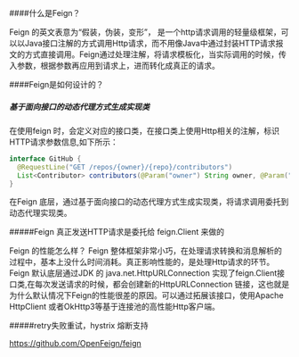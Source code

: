 ####什么是Feign？[](https://blog.csdn.net/weixin_33754065/article/details/91454760)

Feign 的英文表意为“假装，伪装，变形”， 是一个http请求调用的轻量级框架，可以以Java接口注解的方式调用Http请求，而不用像Java中通过封装HTTP请求报文的方式直接调用。Feign通过处理注解，将请求模板化，当实际调用的时候，传入参数，根据参数再应用到请求上，进而转化成真正的请求。

####Feign是如何设计的？

##### 基于面向接口的动态代理方式生成实现类

在使用feign 时，会定义对应的接口类，在接口类上使用Http相关的注解，标识HTTP请求参数信息,如下所示：

```java
interface GitHub {
  @RequestLine("GET /repos/{owner}/{repo}/contributors")
  List<Contributor> contributors(@Param("owner") String owner, @Param("repo") String repo);
}		
```

在Feign 底层，通过基于面向接口的动态代理方式生成实现类，将请求调用委托到动态代理实现类。

#####Feign 真正发送HTTP请求是委托给 feign.Client 来做的

Feign 的性能怎么样？ Feign 整体框架非常小巧，在处理请求转换和消息解析的过程中，基本上没什么时间消耗。真正影响性能的，是处理Http请求的环节。Feign 默认底层通过JDK 的 java.net.HttpURLConnection 实现了feign.Client接口类,在每次发送请求的时候，都会创建新的HttpURLConnection 链接，这也就是为什么默认情况下Feign的性能很差的原因。可以通过拓展该接口，使用Apache HttpClient 或者OkHttp3等基于连接池的高性能Http客户端。

#####retry失败重试，hystrix 熔断支持

https://github.com/OpenFeign/feign